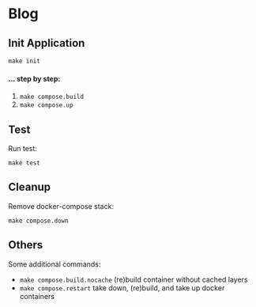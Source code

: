 # Blog

## Init Application
```shell
make init
```

#### ... step by step:
1. `make compose.build`
2. `make compose.up`


## Test
Run test:

```shell
make test
```

## Cleanup
Remove docker-compose stack:
```shell
make compose.down
```

## Others
Some additional commands:
- `make compose.build.nocache` (re)build container without cached layers
- `make compose.restart` take down, (re)build, and take up docker containers
